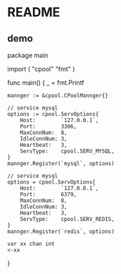
# README

## demo

package main

import (
    "cpool"
    "fmt"
)

func main() {
    _ = fmt.Printf

    mannger := &cpool.CPoolMannger{}

    // service mysql
    options := cpool.ServOptions{
        Host:        `127.0.0.1`,
        Port:        3306,
        MaxConnNum:  8,  
        IdleConnNum: 3,
        Heartbeat:   3,  
        ServType:    cpool.SERV_MYSQL,
    }   
    mannger.Register(`mysql`, options)

    // service mysql
    options = cpool.ServOptions{
        Host:        `127.0.0.1`,
        Port:        6379,
        MaxConnNum:  8,  
        IdleConnNum: 3,
        Heartbeat:   3,  
        ServType:    cpool.SERV_REDIS,
    }   
    mannger.Register(`redis`, options)

    var xx chan int 
    <-xx
}


